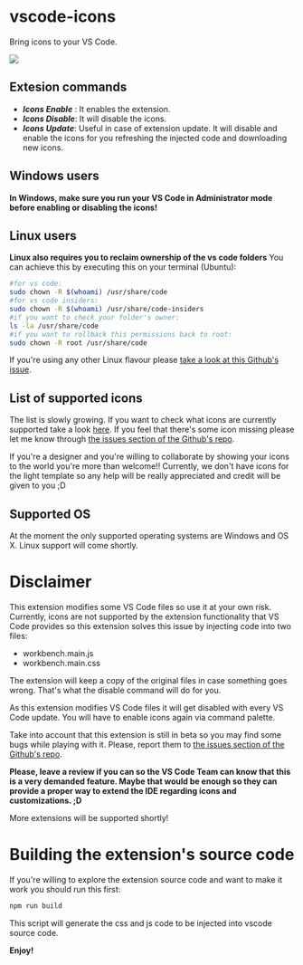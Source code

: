 # vscode-icons
Bring icons to your VS Code.

<img src="https://raw.githubusercontent.com/robertohuertasm/vscode-icons/master/screenshot.png" >

## Extesion commands

- ***Icons Enable*** : It enables the extension.
- ***Icons Disable***: It will disable the icons.
- ***Icons Update***: Useful in case of extension update. It will disable and enable the icons for you refreshing the injected code and downloading new icons.

## Windows users
**In Windows, make sure you run your VS Code in Administrator mode before enabling or disabling the icons!**

## Linux users
**Linux also requires you to reclaim ownership of the vs code folders** 
You can achieve this by executing this on your terminal (Ubuntu):
```sh
#for vs code:
sudo chown -R $(whoami) /usr/share/code
#for vs code insiders:
sudo chown -R $(whoami) /usr/share/code-insiders
#if you want to check your folder's owner:
ls -la /usr/share/code
#if you want to rollback this permissions back to root:
sudo chown -R root /usr/share/code
```
If you're using any other Linux flavour please [take a look at this Github's issue](https://github.com/robertohuertasm/vscode-icons/issues/6).



## List of supported icons
The list is slowly growing. If you want to check what icons are currently supported take a look [here](https://github.com/robertohuertasm/vscode-icons/blob/master/src/build/supportedExtensions.js). If you feel that there's some icon missing please let me know through [the issues section of the Github's repo](https://github.com/robertohuertasm/vscode-icons/issues).

If you're a designer and you're willing to collaborate by showing your icons to the world you're more than welcome!! Currently, we don't have icons for the light template so any help will be really appreciated and credit will be given to you ;D

## Supported OS

At the moment the only supported operating systems are Windows and OS X. Linux support will come shortly.


# Disclaimer
This extension modifies some VS Code files so use it at your own risk.
Currently, icons are not supported by the extension functionality that VS Code provides so this extension solves this issue by injecting code into two files:

- workbench.main.js
- workbench.main.css

The extension will keep a copy of the original files in case something goes wrong. That's what the disable command will do for you.

As this extension modifies VS Code files it will get disabled with every VS Code update. You will have to enable icons again via command palette.

Take into account that this extension is still in beta so you may find some bugs while playing with it. Please, report them to [the issues section of the Github's repo](https://github.com/robertohuertasm/vscode-icons/issues).

**Please, leave a review if you can so the VS Code Team can know that this is a very demanded feature. Maybe that would be enough so they can provide a proper way to extend the IDE regarding icons and customizations. ;D**

More extensions will be supported shortly!

# Building the extension's source code
If you're willing to explore the extension source code and want to make it work you should run this first:
```js
npm run build
```
This script will generate the css and js code to be injected into vscode source code.

**Enjoy!**
